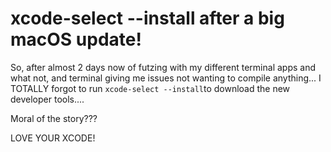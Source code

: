 # xcode-select --install after a big macOS update!

So, after almost 2 days now of futzing with my different terminal apps and what not, and terminal giving me issues not wanting to compile anything... I TOTALLY forgot to run `xcode-select --install`to download the new developer tools....

Moral of the story???

LOVE YOUR XCODE!
